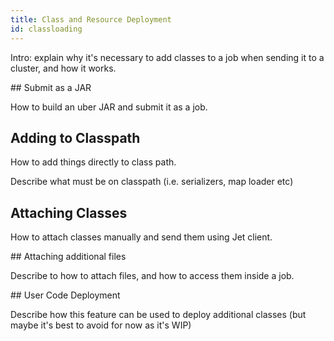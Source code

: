 ```yaml
---
title: Class and Resource Deployment
id: classloading
---
```


Intro: explain why it's necessary to add classes to a job when sending it
to a cluster, and how it works.

## Submit as a JAR

How to build an uber JAR and submit it as a job.

## Adding to Classpath

How to add things directly to class path.

Describe what must be on classpath (i.e. serializers, map loader etc)

## Attaching Classes

How to attach classes manually and send them using Jet client.

## Attaching additional files

Describe to how to attach files, and how to access them inside a job.

## User Code Deployment

Describe how this feature can be used to deploy additional classes (but maybe
it's best to avoid for now as it's WIP)